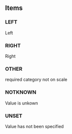 

<!-- end of short definition -->
## Items

### LEFT
Left

### RIGHT
Right

### OTHER
required category not on scale

### NOTKNOWN
Value is unkown

### UNSET
Value has not been specified
